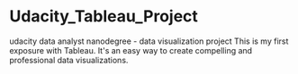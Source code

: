 # Udacity_Tableau_Project
udacity data analyst nanodegree - data visualization project  This is my first exposure with Tableau. It's an easy way to create compelling and professional data visualizations.
